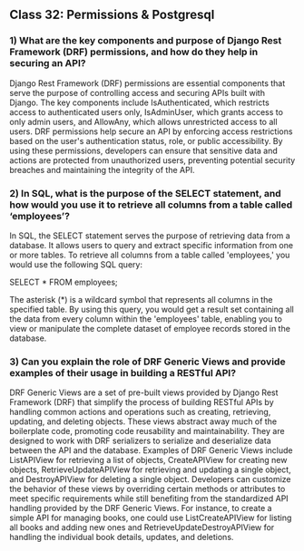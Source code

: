 ## Class 32: Permissions & Postgresql

### 1) What are the key components and purpose of Django Rest Framework (DRF) permissions, and how do they help in securing an API?

Django Rest Framework (DRF) permissions are essential components that serve the purpose of controlling access and securing APIs built with Django. The key components include IsAuthenticated, which restricts access to authenticated users only, IsAdminUser, which grants access to only admin users, and AllowAny, which allows unrestricted access to all users. DRF permissions help secure an API by enforcing access restrictions based on the user's authentication status, role, or public accessibility. By using these permissions, developers can ensure that sensitive data and actions are protected from unauthorized users, preventing potential security breaches and maintaining the integrity of the API.

### 2) In SQL, what is the purpose of the SELECT statement, and how would you use it to retrieve all columns from a table called ‘employees’?

In SQL, the SELECT statement serves the purpose of retrieving data from a database. It allows users to query and extract specific information from one or more tables. To retrieve all columns from a table called 'employees,' you would use the following SQL query:

SELECT \* FROM employees;

The asterisk (\*) is a wildcard symbol that represents all columns in the specified table. By using this query, you would get a result set containing all the data from every column within the 'employees' table, enabling you to view or manipulate the complete dataset of employee records stored in the database.

### 3) Can you explain the role of DRF Generic Views and provide examples of their usage in building a RESTful API?

DRF Generic Views are a set of pre-built views provided by Django Rest Framework (DRF) that simplify the process of building RESTful APIs by handling common actions and operations such as creating, retrieving, updating, and deleting objects. These views abstract away much of the boilerplate code, promoting code reusability and maintainability. They are designed to work with DRF serializers to serialize and deserialize data between the API and the database. Examples of DRF Generic Views include ListAPIView for retrieving a list of objects, CreateAPIView for creating new objects, RetrieveUpdateAPIView for retrieving and updating a single object, and DestroyAPIView for deleting a single object. Developers can customize the behavior of these views by overriding certain methods or attributes to meet specific requirements while still benefiting from the standardized API handling provided by the DRF Generic Views. For instance, to create a simple API for managing books, one could use ListCreateAPIView for listing all books and adding new ones and RetrieveUpdateDestroyAPIView for handling the individual book details, updates, and deletions.
